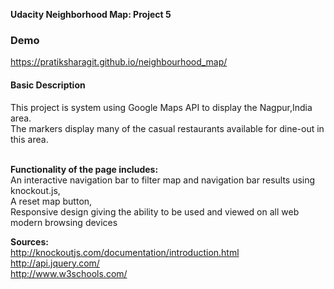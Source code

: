 <strong>Udacity Neighborhood Map: Project 5</strong><br/>

### Demo
https://pratiksharagit.github.io/neighbourhood_map/

#### Basic Description
This project is system using Google Maps API to display the Nagpur,India area.<br/>
The markers display many of the casual restaurants available for dine-out in this area. <br/>
<br/>

<strong>Functionality of the page includes:</strong> <br/> 
	An interactive navigation bar to filter map and navigation bar results using knockout.js, <br/>
	A reset map button, <br/>
	Responsive design giving the ability to be used and viewed on all web modern browsing devices

<strong>Sources:</strong><br/>
http://knockoutjs.com/documentation/introduction.html<br/>
http://api.jquery.com/<br/>
http://www.w3schools.com/

